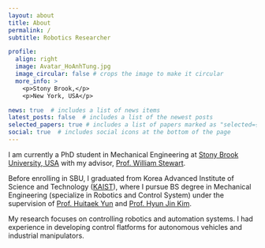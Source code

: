 ```yaml
---
layout: about
title: About
permalink: /
subtitle: Robotics Researcher

profile:
  align: right
  image: Avatar_HoAnhTung.jpg
  image_circular: false # crops the image to make it circular
  more_info: >
    <p>Stony Brook,</p>
    <p>New York, USA</p>

news: true  # includes a list of news items
latest_posts: false  # includes a list of the newest posts
selected_papers: true # includes a list of papers marked as "selected={true}"
social: true  # includes social icons at the bottom of the page
---
```


I am currently a PhD student in Mechanical Engineering at [Stony Brook University, USA](https://www.stonybrook.edu/) with my advisor, [Prof. William Stewart](https://scholar.google.com/citations?user=UdGrhc0AAAAJ&hl=en&oi=ao). 

Before enrolling in SBU, I graduated from Korea Advanced Institute of Science and Technology ([KAIST](https://www.kaist.ac.kr/en/)), where I pursue BS degree in Mechanical Engineering (specialize in Robotics and Control System) under the supervision of [Prof. Huitaek Yun](https://scholar.google.com/citations?user=-1agGGkAAAAJ&hl=en&oi=ao) and [Prof. Hyun Jin Kim](https://scholar.google.com/citations?user=msC__OwAAAAJ&hl=en&oi=ao). 

My research focuses on controlling robotics and automation systems. I had experience in developing control flatforms for autonomous vehicles and industrial manipulators.